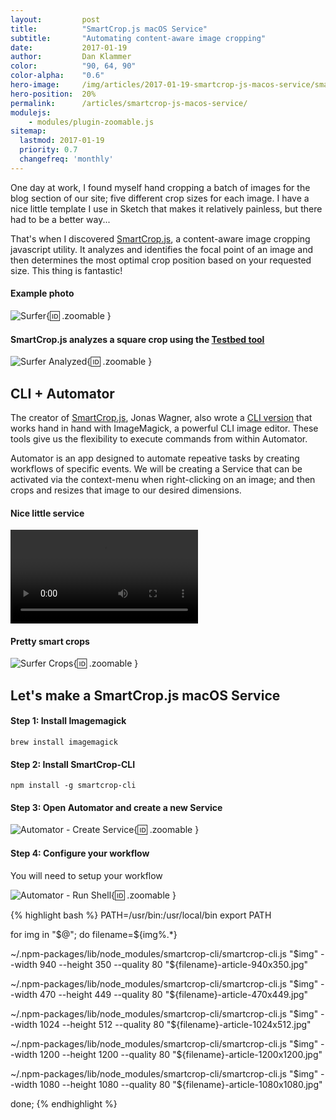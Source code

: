 ```yaml
---
layout:         post
title:          "SmartCrop.js macOS Service"
subtitle:       "Automating content-aware image cropping"
date:           2017-01-19
author:         Dan Klammer
color:          "90, 64, 90"
color-alpha:    "0.6"
hero-image:     /img/articles/2017-01-19-smartcrop-js-macos-service/smartcrop-js-macos-service-hero.jpg
hero-position:  20%
permalink:      /articles/smartcrop-js-macos-service/
modulejs:
    - modules/plugin-zoomable.js
sitemap:
  lastmod: 2017-01-19
  priority: 0.7
  changefreq: 'monthly'
---
```


One day at work, I found myself hand cropping a batch of images for the blog section of our site; five different crop sizes for each image. I have a nice little template I use in Sketch that makes it relatively painless, but there had to be a better way...

That's when I discovered [SmartCrop.js], a content-aware image cropping javascript utility. It analyzes and identifies the focal point of an image and then determines the most optimal crop position based on your requested size. This thing is fantastic!

#### **Example photo**

![Surfer](/img/articles/2017-01-19-smartcrop-js-macos-service/smartcrop-js-macos-service-hero.jpg){:id: .zoomable }


#### **SmartCrop.js analyzes a square crop using the [Testbed tool]**

![Surfer Analyzed](/img/articles/2017-01-19-smartcrop-js-macos-service/surfer-analyzed.jpg){:id: .zoomable }



## CLI + Automator

The creator of [SmartCrop.js], Jonas Wagner, also wrote a [CLI version] that works hand in hand with ImageMagick, a powerful CLI image editor. These tools give us the flexibility to execute commands from within Automator.

Automator is an app designed to automate repeative tasks by creating workflows of specific events. We will be creating a Service that can be activated via the context-menu when right-clicking on an image; and then crops and resizes that image to our desired dimensions.


#### **Nice little service**

<p><video src="/img/articles/2017-01-19-smartcrop-js-macos-service/surfer-generate.mp4" autoplay loop class="zoomable"></video></p>


#### **Pretty smart crops**

![Surfer Crops](/img/articles/2017-01-19-smartcrop-js-macos-service/surfer-crops.jpg){:id: .zoomable }



## Let's make a SmartCrop.js macOS Service

#### **Step 1: Install Imagemagick**  
`brew install imagemagick`

#### **Step 2: Install SmartCrop-CLI**  
`npm install -g smartcrop-cli`

#### **Step 3: Open Automator and create a new Service**  

![Automator - Create Service](/img/articles/2017-01-19-smartcrop-js-macos-service/automator-service.png){:id: .zoomable }


#### **Step 4: Configure your workflow**  

You will need to setup your workflow 

![Automator - Run Shell](/img/articles/2017-01-19-smartcrop-js-macos-service/automator-run-shell.png){:id: .zoomable }


{% highlight bash %}
PATH=/usr/bin:/usr/local/bin export PATH

for img in "$@"; do
  filename=${img%.*}

  ~/.npm-packages/lib/node_modules/smartcrop-cli/smartcrop-cli.js "$img" --width 940 --height 350 --quality 80 "${filename}-article-940x350.jpg"

  ~/.npm-packages/lib/node_modules/smartcrop-cli/smartcrop-cli.js "$img" --width 470 --height 449 --quality 80 "${filename}-article-470x449.jpg"

  ~/.npm-packages/lib/node_modules/smartcrop-cli/smartcrop-cli.js "$img" --width 1024 --height 512 --quality 80 "${filename}-article-1024x512.jpg"

  ~/.npm-packages/lib/node_modules/smartcrop-cli/smartcrop-cli.js "$img" --width 1200 --height 1200 --quality 80 "${filename}-article-1200x1200.jpg"

  ~/.npm-packages/lib/node_modules/smartcrop-cli/smartcrop-cli.js "$img" --width 1080 --height 1080 --quality 80 "${filename}-article-1080x1080.jpg"

done;
{% endhighlight %}




[SmartCrop.js]: https://github.com/jwagner/smartcrop.js
[CLI version]: https://github.com/jwagner/smartcrop-cli
[smartcrop-cli]: https://github.com/jwagner/smartcrop-cli
[ImageMagick]: https://www.imagemagick.org/
[surfer photo]: https://unsplash.com/@raflfc?photo=PW0-vZD0wis
[Testbed tool]: https://29a.ch/sandbox/2014/smartcrop/examples/testbed.html

